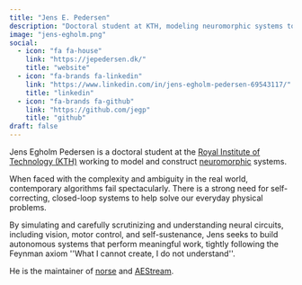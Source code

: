 ```yaml
---
title: "Jens E. Pedersen"
description: "Doctoral student at KTH, modeling neuromorphic systems to solve real-world challenges. Maintainer of Norse, AEStream, Faery, and co-author of NIR."
image: "jens-egholm.png"
social:
  - icon: "fa fa-house"
    link: "https://jepedersen.dk/"
    title: "website"
  - icon: "fa-brands fa-linkedin"
    link: "https://www.linkedin.com/in/jens-egholm-pedersen-69543117/"
    title: "linkedin"
  - icon: "fa-brands fa-github"
    link: "https://github.com/jegp"
    title: "github"
draft: false
---
```

Jens Egholm Pedersen is a doctoral student at the [Royal Institute of Technology (KTH)](https://www.kth.se/profile/jeped/) working to model and construct [neuromorphic](https://en.wikipedia.org/wiki/Neuromorphic_engineering) systems.

When faced with the complexity and ambiguity in the real world, contemporary algorithms fail spectacularly. There is a strong need for self-correcting, closed-loop systems to help solve our everyday physical problems.

By simulating and carefully scrutinizing and understanding neural circuits, including vision, motor control, and self-sustenance, Jens seeks to build autonomous systems that perform meaningful work, tightly following the Feynman axiom ''What I cannot create, I do not understand''.

He is the maintainer of [norse](/neuromorphic-computing/software/snn-frameworks/norse/) and [AEStream](/neuromorphic-computing/software/data-tools/aestream/).

